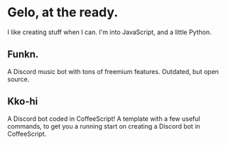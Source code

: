 # Gelo, at the ready.

I like creating stuff when I can.
I'm into JavaScript, and a little Python.

## Funkn.
A Discord music bot with tons of freemium features. Outdated, but open source.

## Kko-hi
A Discord bot coded in CoffeeScript! A template with a few useful commands, to get you a running start on creating a Discord bot in CoffeeScript.
